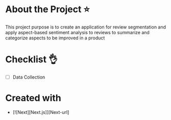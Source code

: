 # About the Project ⭐

This project purpose is to create an application for review segmentation and apply aspect-based sentiment analysis to reviews to summarize and categorize aspects to be improved in a product

# Checklist 👌
- [ ] Data Collection

# Created with 
* [![Next][Next.js]][Next-url]
